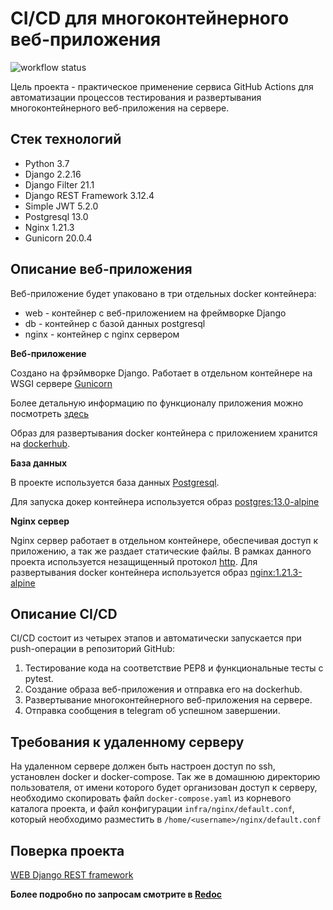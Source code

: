 # CI/CD для многоконтейнерного веб-приложения
![workflow status](https://github.com/Viktoria-create/yamdb_final/actions/workflows/yamdb_workflow.yml/badge.svg)

Цель проекта - практическое применение сервиса GitHub Actions для автоматизации 
процессов тестирования и развертывания многоконтейнерного веб-приложения на сервере.

## Стек технологий
- Python 3.7
- Django 2.2.16
- Django Filter 21.1
- Django REST Framework 3.12.4
- Simple JWT 5.2.0
- Postgresql 13.0
- Nginx 1.21.3
- Gunicorn 20.0.4

## Описание веб-приложения
Веб-приложение будет упаковано в три отдельных docker контейнера:
- web - контейнер с веб-приложением на фреймворке Django
- db - контейнер с базой данных postgresql
- nginx - контейнер с nginx сервером

**Веб-приложение**

Создано на фрэймворке Django. Работает в отдельном контейнере на WSGI сервере 
[Gunicorn](https://gunicorn.org/)

Более детальную информацию по функционалу приложения можно посмотреть [здесь](https://github.com/Viktoria-create/api_yamdb#readme)

Образ для развертывания docker контейнера с приложением хранится на [dockerhub](https://hub.docker.com/repository/docker/viktoriakosh/api_yamdb).

**База данных**

В проекте используется база данных [Postgresql](https://www.postgresql.org/).

Для запуска докер контейнера используется образ [postgres:13.0-alpine](https://hub.docker.com/_/postgres/tags?page=1&name=13.0-alpine)

**Nginx сервер**

Nginx сервер работает в отдельном контейнере, обеспечивая доступ к приложению,
а так же раздает статические файлы. В рамках данного проекта используется
незащищенный протокол [http](https://ru.wikipedia.org/wiki/HTTP). Для развертывания 
docker контейнера используется образ [nginx:1.21.3-alpine](https://hub.docker.com/_/nginx/tags?page=1&name=1.21.3-alpine)


## Описание CI/CD
CI/CD состоит из четырех этапов и автоматически запускается при push-операции в репозиторий GitHub:
1. Тестирование кода на соответствие PEP8 и функциональные тесты с pytest.
2. Создание образа веб-приложения и отправка его на dockerhub.
3. Развертывание многоконтейнерного веб-приложения на сервере.
4. Отправка сообщения в telegram об успешном завершении.


## Требования к удаленному серверу
На удаленном сервере должен быть настроен доступ по ssh, установлен docker и docker-compose.
Так же в домашнюю директорию пользователя, от имени которого будет организован доступ к серверу,
необходимо скопировать файл `docker-compose.yaml` из корневого каталога проекта, и файл конфигурации 
`infra/nginx/default.conf`, который необходимо разместить в `/home/<username>/nginx/default.conf`

## Поверка проекта 
 [WEB Django REST framework](http://158.160.5.86/api/v1/)

 **Более подробно по запросам смотрите в [Redoc](http://158.160.5.86/redoc/)**
